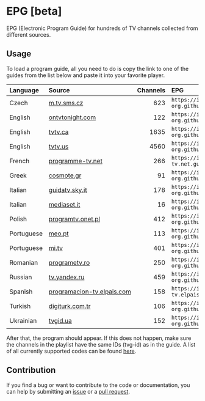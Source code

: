 # EPG [beta]

EPG (Electronic Program Guide) for hundreds of TV channels collected from different sources.

## Usage

To load a program guide, all you need to do is copy the link to one of the guides from the list below and paste it into your favorite player.

<table>
  <thead>
    <tr><th align="left">Language</th><th align="left">Source</th><th align="left">Channels</th><th align="left">EPG</th></tr>
  </thead>
  <tbody>
    <tr><td align="left">Czech</td><td align="left" nowrap><a href="https://m.tv.sms.cz/">m.tv.sms.cz</a></td><td align="right">623</td><td align="left" nowrap><code>https://iptv-org.github.io/epg/guides/m.tv.sms.cz.guide.xml</code></td></tr>
    <tr><td align="left">English</td><td align="left" nowrap><a href="https://www.ontvtonight.com/uk/guide/">ontvtonight.com</a></td><td align="right">122</td><td align="left" nowrap><code>https://iptv-org.github.io/epg/guides/ontvtonight.com.guide.xml</code></td></tr>
    <tr><td align="left">English</td><td align="left" nowrap><a href="https://www.tvtv.ca/">tvtv.ca</a></td><td align="right">1635</td><td align="left" nowrap><code>https://iptv-org.github.io/epg/guides/tvtv.ca.guide.xml</code></td></tr>
    <tr><td align="left">English</td><td align="left" nowrap><a href="https://www.tvtv.us/">tvtv.us</a></td><td align="right">4560</td><td align="left" nowrap><code>https://iptv-org.github.io/epg/guides/tvtv.us.guide.xml</code></td></tr>
    <tr><td align="left">French</td><td align="left" nowrap><a href="https://www.programme-tv.net/">programme-tv.net</a></td><td align="right">266</td><td align="left" nowrap><code>https://iptv-org.github.io/epg/guides/programme-tv.net.guide.xml</code></td></tr>
    <tr><td align="left">Greek</td><td align="left" nowrap><a href="https://www.cosmote.gr/cosmotetv/residential/program">cosmote.gr</a></td><td align="right">91</td><td align="left" nowrap><code>https://iptv-org.github.io/epg/guides/cosmote.gr.guide.xml</code></td></tr>
    <tr><td align="left">Italian</td><td align="left" nowrap><a href="https://guidatv.sky.it/canali">guidatv.sky.it</a></td><td align="right">178</td><td align="left" nowrap><code>https://iptv-org.github.io/epg/guides/guidatv.sky.it.guide.xml</code></td></tr>
    <tr><td align="left">Italian</td><td align="left" nowrap><a href="https://www.mediasetplay.mediaset.it/guidatv">mediaset.it</a></td><td align="right">16</td><td align="left" nowrap><code>https://iptv-org.github.io/epg/guides/mediaset.it.guide.xml</code></td></tr>
    <tr><td align="left">Polish</td><td align="left" nowrap><a href="https://programtv.onet.pl/">programtv.onet.pl</a></td><td align="right">412</td><td align="left" nowrap><code>https://iptv-org.github.io/epg/guides/programtv.onet.pl.guide.xml</code></td></tr>
    <tr><td align="left">Portuguese</td><td align="left" nowrap><a href="https://www.meo.pt/tv/canais-programacao/guia-tv">meo.pt</a></td><td align="right">113</td><td align="left" nowrap><code>https://iptv-org.github.io/epg/guides/meo.pt.guide.xml</code></td></tr>
    <tr><td align="left">Portuguese</td><td align="left" nowrap><a href="https://mi.tv/br/programacao">mi.tv</a></td><td align="right">401</td><td align="left" nowrap><code>https://iptv-org.github.io/epg/guides/mi.tv.guide.xml</code></td></tr>
    <tr><td align="left">Romanian</td><td align="left" nowrap><a href="https://www.programetv.ro/posturi-tv/toate/">programetv.ro</a></td><td align="right">250</td><td align="left" nowrap><code>https://iptv-org.github.io/epg/guides/programetv.ro.guide.xml</code></td></tr>
    <tr><td align="left">Russian</td><td align="left" nowrap><a href="https://tv.yandex.ru/">tv.yandex.ru</a></td><td align="right">459</td><td align="left" nowrap><code>https://iptv-org.github.io/epg/guides/tv.yandex.ru.guide.xml</code></td></tr>
    <tr><td align="left">Spanish</td><td align="left" nowrap><a href="https://programacion-tv.elpais.com/">programacion-tv.elpais.com</a></td><td align="right">158</td><td align="left" nowrap><code>https://iptv-org.github.io/epg/guides/programacion-tv.elpais.com.guide.xml</code></td></tr>
    <tr><td align="left">Turkish</td><td align="left" nowrap><a href="https://www.digiturk.com.tr/yayin-akisi">digiturk.com.tr</a></td><td align="right">106</td><td align="left" nowrap><code>https://iptv-org.github.io/epg/guides/digiturk.com.tr.guide.xml</code></td></tr>
    <tr><td align="left">Ukrainian</td><td align="left" nowrap><a href="https://tvgid.ua/">tvgid.ua</a></td><td align="right">152</td><td align="left" nowrap><code>https://iptv-org.github.io/epg/guides/tvgid.ua.guide.xml</code></td></tr>
  </tbody>
</table>

After that, the program should appear. If this does not happen, make sure the channels in the playlist have the same IDs (tvg-id) as in the guide. A list of all currently supported codes can be found [here](codes.csv).

## Contribution

If you find a bug or want to contribute to the code or documentation, you can help by submitting an [issue](https://github.com/iptv-org/epg/issues) or a [pull request](https://github.com/iptv-org/epg/pulls).
